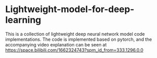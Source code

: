 # Lightweight-model-for-deep-learning
This is a collection of lightweight deep neural network model code implementations. The code is implemented based on pytorch, and the accompanying video explanation can be seen at https://space.bilibili.com/1662324743?spm_id_from=333.1296.0.0

